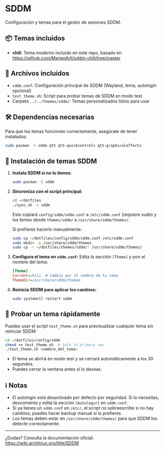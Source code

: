 # SDDM

Configuración y temas para el gestor de sesiones SDDM.

## 📦 Temas incluidos
- **chili**: Tema moderno incluido en este repo, basado en https://github.com/MarianArlt/sddm-chili/tree/master

## 📄 Archivos incluidos
- `sddm.conf`: Configuración principal de SDDM (Wayland, tema, autologin opcional)
- `test_theme.sh`: Script para probar temas de SDDM en modo test
- Carpeta `../../themes/sddm/`: Temas personalizados listos para usar

## 🛠️ Dependencias necesarias
Para que los temas funcionen correctamente, asegúrate de tener instalados:
```bash
sudo pacman -S sddm qt5 qt5-quickcontrols qt5-graphicaleffects
```

## 🚀 Instalación de temas SDDM

1. **Instala SDDM si no lo tienes:**
   ```bash
   sudo pacman -S sddm
   ```

2. **Sincroniza con el script principal:**
   ```bash
   cd ~/dotfiles
   ./sync.sh -s sddm
   ```
   Esto copiará `config/sddm/sddm.conf` a `/etc/sddm.conf` (requiere sudo) y los temas desde `themes/sddm/` a `/usr/share/sddm/themes/`.

   Si prefieres hacerlo manualmente:
   ```bash
   sudo cp ~/dotfiles/config/sddm/sddm.conf /etc/sddm.conf
   sudo mkdir -p /usr/share/sddm/themes
   sudo cp -r ~/dotfiles/themes/sddm/* /usr/share/sddm/themes/
   ```

3. **Configura el tema en `sddm.conf`:**
   Edita la sección `[Theme]` y pon el nombre del tema:
   ```ini
   [Theme]
   Current=chili  # Cambia por el nombre de tu tema
   ThemeDir=/usr/share/sddm/themes
   ```

4. **Reinicia SDDM para aplicar los cambios:**
   ```bash
   sudo systemctl restart sddm
   ```

## 🧪 Probar un tema rápidamente

Puedes usar el script `test_theme.sh` para previsualizar cualquier tema sin reiniciar SDDM:

```bash
cd ~/dotfiles/config/sddm
chmod +x test_theme.sh  # Solo la primera vez
./test_theme.sh <nombre_del_tema>
```
- El tema se abrirá en modo test y se cerrará automáticamente a los 30 segundos.
- Puedes cerrar la ventana antes si lo deseas.

## ℹ️ Notas
- El autologin está desactivado por defecto por seguridad. Si lo necesitas, descomenta y edita la sección `[Autologin]` en `sddm.conf`.
- Si ya tienes un `sddm.conf` en `/etc/`, el script no sobreescribe si no hay cambios; puedes hacer backup manual si lo prefieres.
- Los temas deben estar en `/usr/share/sddm/themes/` para que SDDM los detecte correctamente.

---

¿Dudas? Consulta la documentación oficial: https://wiki.archlinux.org/title/SDDM
